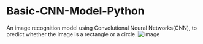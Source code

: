 # Basic-CNN-Model-Python
An image recognition model using Convolutional Neural Networks(CNN), to predict whether the image is a rectangle or a circle.
![image](https://user-images.githubusercontent.com/16772052/175968798-a8c4d5e7-2545-4e26-8cbc-e52b9e224f08.png)
